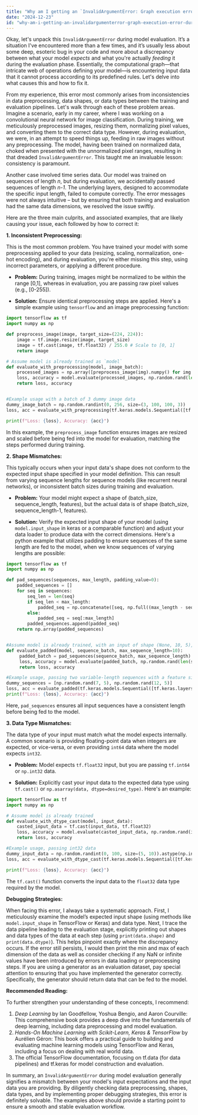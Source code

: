 ```yaml
---
title: "Why am I getting an `InvalidArgumentError: Graph execution error during model.evaluate()`?"
date: "2024-12-23"
id: "why-am-i-getting-an-invalidargumenterror-graph-execution-error-during-modelevaluate"
---
```


Okay, let's unpack this `InvalidArgumentError` during model evaluation. It’s a situation I've encountered more than a few times, and it’s usually less about some deep, esoteric bug in your code and more about a discrepancy between what your model *expects* and what you're actually *feeding* it during the evaluation phase. Essentially, the computational graph—that intricate web of operations defining your model—is encountering input data that it cannot process according to its predefined rules. Let's delve into what causes this and how to fix it.

From my experience, this error most commonly arises from inconsistencies in data preprocessing, data shapes, or data types between the training and evaluation pipelines. Let's walk through each of these problem areas. Imagine a scenario, early in my career, where I was working on a convolutional neural network for image classification. During training, we meticulously preprocessed images, resizing them, normalizing pixel values, and converting them to the correct data type. However, during evaluation, we were, in an attempt to speed things up, feeding in raw images without any preprocessing. The model, having been trained on normalized data, choked when presented with the unnormalized pixel ranges, resulting in that dreaded `InvalidArgumentError`. This taught me an invaluable lesson: consistency is paramount.

Another case involved time series data. Our model was trained on sequences of length *n*, but during evaluation, we accidentally passed sequences of length *n-1*. The underlying layers, designed to accommodate the specific input length, failed to compute correctly. The error messages were not always intuitive – but by ensuring that both training and evaluation had the same data dimensions, we resolved the issue swiftly.

Here are the three main culprits, and associated examples, that are likely causing your issue, each followed by how to correct it:

**1. Inconsistent Preprocessing:**

This is the most common problem. You have trained your model with some preprocessing applied to your data (resizing, scaling, normalization, one-hot encoding), and during evaluation, you're either missing this step, using incorrect parameters, or applying a different procedure.

*   **Problem:** During training, images might be normalized to be within the range [0,1], whereas in evaluation, you are passing raw pixel values (e.g., [0-255]).

*   **Solution:** Ensure identical preprocessing steps are applied. Here's a simple example using `tensorflow` and an image preprocessing function:

```python
import tensorflow as tf
import numpy as np

def preprocess_image(image, target_size=(224, 224)):
    image = tf.image.resize(image, target_size)
    image = tf.cast(image, tf.float32) / 255.0 # Scale to [0, 1]
    return image

# Assume model is already trained as `model`
def evaluate_with_preprocessing(model, image_batch):
    processed_images = np.array([preprocess_image(img).numpy() for img in image_batch])
    loss, accuracy = model.evaluate(processed_images, np.random.rand(len(image_batch), 1)) # Random labels as placeholder
    return loss, accuracy


#Example usage with a batch of 3 dummy image data
dummy_image_batch = np.random.randint(0, 256, size=(3, 100, 100, 3))
loss, acc = evaluate_with_preprocessing(tf.keras.models.Sequential([tf.keras.layers.Input(shape=(224, 224, 3)), tf.keras.layers.Dense(1)]), dummy_image_batch)

print(f"Loss: {loss}, Accuracy: {acc}")
```

In this example, the `preprocess_image` function ensures images are resized and scaled before being fed into the model for evaluation, matching the steps performed during training.

**2. Shape Mismatches:**

This typically occurs when your input data's shape does not conform to the expected input shape specified in your model definition. This can result from varying sequence lengths for sequence models (like recurrent neural networks), or inconsistent batch sizes during training and evaluation.

*   **Problem:** Your model might expect a shape of (batch_size, sequence_length, features), but the actual data is of shape (batch_size, sequence_length-1, features).

*   **Solution:** Verify the expected input shape of your model (using `model.input_shape` in keras or a comparable function) and adjust your data loader to produce data with the correct dimensions. Here's a python example that utilizes padding to ensure sequences of the same length are fed to the model, when we know sequences of varying lengths are possible:

```python
import tensorflow as tf
import numpy as np

def pad_sequences(sequences, max_length, padding_value=0):
    padded_sequences = []
    for seq in sequences:
        seq_len = len(seq)
        if seq_len < max_length:
            padded_seq = np.concatenate([seq, np.full((max_length - seq_len, seq.shape[1]), padding_value)], axis=0)
        else:
            padded_seq = seq[:max_length]
        padded_sequences.append(padded_seq)
    return np.array(padded_sequences)


#Assume model is already trained, with an input of shape (None, 10, 5), representing batch size, sequence length, features
def evaluate_padded(model, sequence_batch, max_sequence_length=10):
     padded_batch = pad_sequences(sequence_batch, max_sequence_length)
     loss, accuracy = model.evaluate(padded_batch, np.random.rand(len(sequence_batch),1))
     return loss, accuracy

#Example usage, passing two variable-length sequences with a feature size of 5.
dummy_sequences = [np.random.rand(7, 5), np.random.rand(12, 5)]
loss, acc = evaluate_padded(tf.keras.models.Sequential([tf.keras.layers.Input(shape=(10, 5)), tf.keras.layers.Dense(1)]), dummy_sequences)
print(f"Loss: {loss}, Accuracy: {acc}")
```

Here, `pad_sequences` ensures all input sequences have a consistent length before being fed to the model.

**3. Data Type Mismatches:**

The data type of your input must match what the model expects internally. A common scenario is providing floating-point data when integers are expected, or vice-versa, or even providing `int64` data where the model expects `int32`.

*   **Problem:** Model expects `tf.float32` input, but you are passing `tf.int64` or `np.int32` data.

*   **Solution:** Explicitly cast your input data to the expected data type using `tf.cast()` or `np.asarray(data, dtype=desired_type)`. Here's an example:

```python
import tensorflow as tf
import numpy as np

# Assume model is already trained
def evaluate_with_dtype_cast(model, input_data):
    casted_input_data = tf.cast(input_data, tf.float32)
    loss, accuracy = model.evaluate(casted_input_data, np.random.rand(input_data.shape[0], 1))
    return loss, accuracy

#Example usage, passing int32 data
dummy_input_data = np.random.randint(0, 100, size=(5, 10)).astype(np.int32)
loss, acc = evaluate_with_dtype_cast(tf.keras.models.Sequential([tf.keras.layers.Input(shape=(10)), tf.keras.layers.Dense(1)]), dummy_input_data)

print(f"Loss: {loss}, Accuracy: {acc}")

```

The `tf.cast()` function converts the input data to the `float32` data type required by the model.

**Debugging Strategies:**

When facing this error, I always take a systematic approach. First, I meticulously examine the model’s expected input shape (using methods like `model.input_shape` in TensorFlow or Keras) and data type. Next, I trace the data pipeline leading to the evaluation stage, explicitly printing out shapes and data types of the data at each step (using `print(data.shape)` and `print(data.dtype)`). This helps pinpoint exactly where the discrepancy occurs. If the error still persists, I would then print the min and max of each dimension of the data as well as consider checking if any NaN or infinite values have been introduced by errors in data loading or preprocessing steps. If you are using a generator as an evaluation dataset, pay special attention to ensuring that you have implemented the generator correctly. Specifically, the generator should return data that can be fed to the model.

**Recommended Reading:**

To further strengthen your understanding of these concepts, I recommend:

1.  *Deep Learning* by Ian Goodfellow, Yoshua Bengio, and Aaron Courville: This comprehensive book provides a deep dive into the fundamentals of deep learning, including data preprocessing and model evaluation.
2.  *Hands-On Machine Learning with Scikit-Learn, Keras & TensorFlow* by Aurélien Géron: This book offers a practical guide to building and evaluating machine learning models using TensorFlow and Keras, including a focus on dealing with real world data.
3.  The official TensorFlow documentation, focusing on tf.data (for data pipelines) and tf.keras for model construction and evaluation.

In summary, an `InvalidArgumentError` during model evaluation generally signifies a mismatch between your model's input expectations and the input data you are providing. By diligently checking data preprocessing, shapes, data types, and by implementing proper debugging strategies, this error is definitely solvable. The examples above should provide a starting point to ensure a smooth and stable evaluation workflow.
